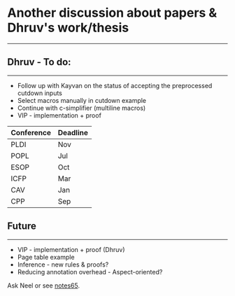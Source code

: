 # Another discussion about papers & Dhruv's work/thesis
---


## Dhruv - To do:
---
- Follow up with Kayvan on the status of accepting the preprocessed cutdown inputs
- Select macros manually in cutdown example
- Continue with c-simplifier (multiline macros)
- VIP - implementation + proof

 | Conference | Deadline |
 |------------|----------|
 | PLDI       | Nov      |
 | POPL       | Jul      |
 | ESOP       | Oct      |
 | ICFP       | Mar      |
 | CAV        | Jan      |
 | CPP        | Sep      |

## Future 
---
* VIP - implementation + proof  (Dhruv)
* Page table example
* Inference - new rules & proofs?
* Reducing annotation overhead - Aspect-oriented?

Ask Neel or see [notes65](https://github.com/rems-project/cn-private/blob/main/notes/notes65-2022-10-04-papers-dhruv-thesis.md).
